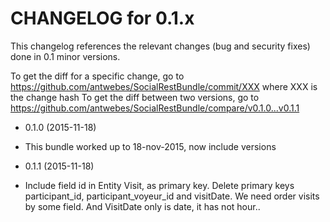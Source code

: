 CHANGELOG for 0.1.x
===================

This changelog references the relevant changes (bug and security fixes) done
in 0.1 minor versions.

To get the diff for a specific change, go to https://github.com/antwebes/SocialRestBundle/commit/XXX where XXX is the change hash
To get the diff between two versions, go to https://github.com/antwebes/SocialRestBundle/compare/v0.1.0...v0.1.1

* 0.1.0 (2015-11-18)
 * This bundle worked up to 18-nov-2015, now include versions
 
* 0.1.1 (2015-11-18)
 * Include field id in Entity Visit, as primary key. Delete primary keys participant_id, participant_voyeur_id and visitDate. We need order visits by some field. And VisitDate only is date, it has not hour..
